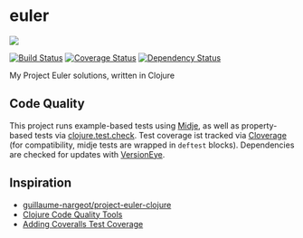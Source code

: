# euler

<img src="https://projecteuler.net/profile/SZoerner.png"/>

[![Build
Status](https://travis-ci.org/SZoerner/euler.svg?branch=master)](https://travis-ci.org/SZoerner/euler)
[![Coverage Status](https://img.shields.io/coveralls/SZoerner/euler.svg)](https://coveralls.io/r/SZoerner/euler)
[![Dependency Status](https://www.versioneye.com/user/projects/54cd10ddde7924f81a0003c1/badge.svg?style=flat)](https://www.versioneye.com/user/projects/54cd10ddde7924f81a0003c1)

My Project Euler solutions, written in Clojure

## Code Quality

This project runs example-based tests using [Midje](https://github.com/marick/Midje), as well as property-based tests via [clojure.test.check](https://github.com/clojure/test.check).
Test coverage ist tracked via [Cloverage](https://github.com/lshift/cloverage) (for compatibility, midje tests are wrapped in ``deftest`` blocks). Dependencies are checked for updates with [VersionEye](https://www.versioneye.com/).

## Inspiration
- [guillaume-nargeot/project-euler-clojure](https://github.com/guillaume-nargeot/project-euler-clojure)
- [Clojure Code Quality Tools](http://blog.mattgauger.com/blog/2014/09/15/clojure-code-quality-tools/)
- [Adding Coveralls Test Coverage](http://blog.bfontaine.net/2014/02/15/using-coveralls-with-clojure/)
